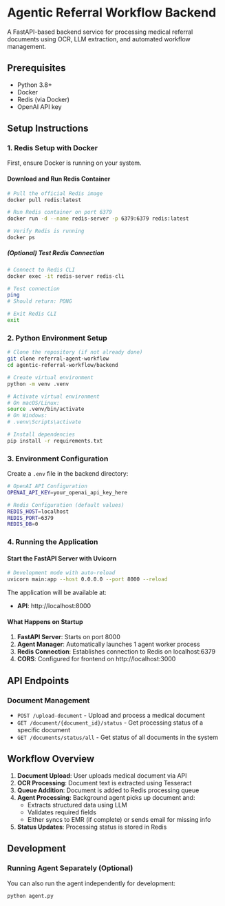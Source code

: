# Agentic Referral Workflow Backend

A FastAPI-based backend service for processing medical referral documents using OCR, LLM extraction, and automated workflow management.

## Prerequisites

- Python 3.8+
- Docker
- Redis (via Docker)
- OpenAI API key

## Setup Instructions

### 1. Redis Setup with Docker

First, ensure Docker is running on your system.

#### Download and Run Redis Container

```bash
# Pull the official Redis image
docker pull redis:latest

# Run Redis container on port 6379
docker run -d --name redis-server -p 6379:6379 redis:latest

# Verify Redis is running
docker ps
```

##### (Optional) Test Redis Connection

```bash
# Connect to Redis CLI
docker exec -it redis-server redis-cli

# Test connection
ping
# Should return: PONG

# Exit Redis CLI
exit
```

### 2. Python Environment Setup

```bash
# Clone the repository (if not already done)
git clone referral-agent-workflow
cd agentic-referral-workflow/backend

# Create virtual environment
python -m venv .venv

# Activate virtual environment
# On macOS/Linux:
source .venv/bin/activate
# On Windows:
# .venv\Scripts\activate

# Install dependencies
pip install -r requirements.txt
```

### 3. Environment Configuration

Create a `.env` file in the backend directory:

```bash
# OpenAI API Configuration
OPENAI_API_KEY=your_openai_api_key_here

# Redis Configuration (default values)
REDIS_HOST=localhost
REDIS_PORT=6379
REDIS_DB=0
```

### 4. Running the Application

#### Start the FastAPI Server with Uvicorn

```bash
# Development mode with auto-reload
uvicorn main:app --host 0.0.0.0 --port 8000 --reload
```

The application will be available at:
- **API**: http://localhost:8000

#### What Happens on Startup

1. **FastAPI Server**: Starts on port 8000
2. **Agent Manager**: Automatically launches 1 agent worker process
3. **Redis Connection**: Establishes connection to Redis on localhost:6379
4. **CORS**: Configured for frontend on http://localhost:3000

## API Endpoints

### Document Management
- `POST /upload-document` - Upload and process a medical document
- `GET /document/{document_id}/status` - Get processing status of a specific document
- `GET /documents/status/all` - Get status of all documents in the system

## Workflow Overview

1. **Document Upload**: User uploads medical document via API
2. **OCR Processing**: Document text is extracted using Tesseract
3. **Queue Addition**: Document is added to Redis processing queue
4. **Agent Processing**: Background agent picks up document and:
   - Extracts structured data using LLM
   - Validates required fields
   - Either syncs to EMR (if complete) or sends email for missing info
5. **Status Updates**: Processing status is stored in Redis

## Development

### Running Agent Separately (Optional)

You can also run the agent independently for development:

```bash
python agent.py
```

